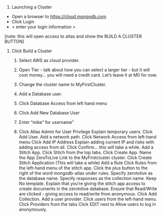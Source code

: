 1. Launching a Cluster
- Open a browser to https://cloud.mongodb.com
- Click Login
- < enter your login information >

[note: this will open access to atlas and show the BUILD A CLUSTER BUTTON]

1. Click Build a Cluster
    1. Select AWS as cloud provider.
    1. Open Tier - talk about how you can select a larger tier - but it will cost money… you will need a credit card. Let’s leave it at M0 for now.
    1. Change the cluster name to MyFirstCluster.

    1. Add a Database user.
    1. Click Database Access from left hand menu
    1. Click Add New Database User
    1. Enter “mike” for username”
    1. Click Atlas Admin for User Privilege
Explain temporary users.
Click Add User.
Add a network path.
Click Network Access from left-hand menu
Click Add IP Address
Explain adding current IP and risks with adding access from all.
Click Confirm… this will take a while.
Add a Stitch App.
Click Stitch from the top tabs.
Click Create App.
Name the App ZeroToLive
Link to the MyFirstcluster cluster.
Click Create Stitch Application (This will take a while)
Add a Rule
Click Rules from the left-hand menu of the stitch app.
Click the plus button to the right of the word mongodb-atlas under rules.
Specify zerotolive as the database name.
Specify responses as the collection name.
Keep No template.
Explain that you’re giving the stitch app access to create documents in the zerotolive database.
Ensure that Read/Write are clicked - giving access to read/write from anonymous.
Click Add Collection.
Add a user provider.
Click users from the left-hand menu.
Click Providers from the tabs
Click EDIT next to Allow users to log in anonymously.
